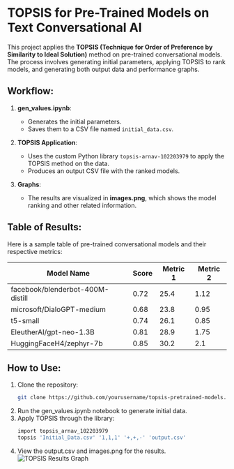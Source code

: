 # TOPSIS for Pre-Trained Models on Text Conversational AI

This project applies the **TOPSIS (Technique for Order of Preference by Similarity to Ideal Solution)** method on pre-trained conversational models. The process involves generating initial parameters, applying TOPSIS to rank models, and generating both output data and performance graphs.

## Workflow:
1. **gen_values.ipynb**:
   - Generates the initial parameters.
   - Saves them to a CSV file named `initial_data.csv`.
  
2. **TOPSIS Application**:
   - Uses the custom Python library `topsis-arnav-102203979` to apply the TOPSIS method on the data.
   - Produces an output CSV file with the ranked models.

3. **Graphs**:
   - The results are visualized in **images.png**, which shows the model ranking and other related information.

## Table of Results:
Here is a sample table of pre-trained conversational models and their respective metrics:

| Model Name                         | Score | Metric 1 | Metric 2 |
|-------------------------------------|-------|----------|----------|
| facebook/blenderbot-400M-distill   | 0.72  | 25.4     | 1.12     |
| microsoft/DialoGPT-medium          | 0.68  | 23.8     | 0.95     |
| t5-small                            | 0.74  | 26.1     | 0.85     |
| EleutherAI/gpt-neo-1.3B            | 0.81  | 28.9     | 1.75     |
| HuggingFaceH4/zephyr-7b            | 0.85  | 30.2     | 2.1      |

## How to Use:
1. Clone the repository:
   ```bash
   git clone https://github.com/yourusername/topsis-pretrained-models.git
2. Run the gen_values.ipynb notebook to generate initial data.
3. Apply TOPSIS through the library:
   ```bash
   import topsis_arnav_102203979
   topsis 'Initial_Data.csv' '1,1,1' '+,+,-' 'output.csv'
4. View the output.csv and images.png for the results.
![TOPSIS Results Graph](images.png)
